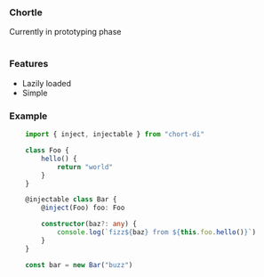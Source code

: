 ### Chortle
Currently in prototyping phase

#
### Features
* Lazily loaded
* Simple

### Example
```ts
    import { inject, injectable } from "chort-di"

    class Foo {
        hello() {
            return "world"
        }
    }

    @injectable class Bar {
        @inject(Foo) foo: Foo

        constructor(baz?: any) {
            console.log(`fizz${baz} from ${this.foo.hello()}`)
        }
    }

    const bar = new Bar("buzz")
```